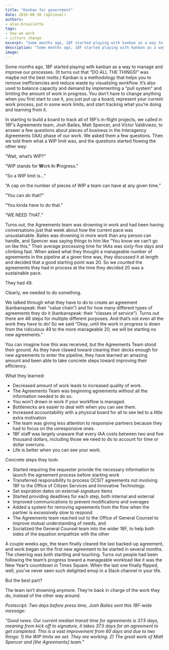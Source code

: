 ```yaml
---
title: "Kanban for government"
date: 2016-08-30 (optional)
authors:
- alan-brouilette
tags:
- how we work
- culture change
excerpt: "Some months ago, 18F started playing with kanban as a way to manage and improve our processes. For the 18F Agreements team, adopting kanban has caused a dramatica positive change in how they manage their work."
description: "Some months ago, 18F started playing with kanban as a way to manage and improve our processes. For the 18F Agreements team, adopting kanban has caused a dramatica positive change in how they manage their work."
image: 
---
```


Some months ago, 18F started playing with kanban as a way to manage and improve our processes. (It turns out that “DO ALL THE THINGS!” was maybe not the best motto.) Kanban is a methodology that helps you to remove inefficiencies and reduce waste by visualizing workflow. It’s also used to balance capacity and demand by implementing a “pull system” and limiting the amount of work in progress. You don’t have to change anything when you first start to use it, you just put up a board, represent your current work process, put in some work limits, and start tracking what you’re doing and learning from it. 

In starting to build a board to track all of 18F’s in-flight projects, we called in 18F’s Agreements team, Josh Bailes, Matt Spencer, and Victor Valdiviezo, to answer a few questions about pieces of business in the Interagency Agreements (IAA) phase of our work. We asked them a few questions. Then we told them what a WIP limit was, and the questions started flowing the other way:

“Wait, what’s WIP?”

“WIP stands for **W**ork **I**n **P**rogress.”

“So a WIP limit is…”

“A cap on the number of pieces of WIP a team can have at any given time.” 

“You can *do* that?”

“You kinda have to do that.”

“WE NEED THAT.”

Turns out, the Agreements team was drowning in work and had been having conversations just that week about how the current pace was unsustainable. Bailes was drowning in more work than any person can handle, and Spencer was saying things to him like “You know we can’t go on like this.” Their average processing time for IAAs was sixty-five days and climbing fast. When asked what they thought a manageable number of agreements in the pipeline at a given time was, they discussed it at length and decided that a good starting point was 20. So we counted the agreements they had in process at the time they decided 20 was a sustainable pace.

They had 49.

Clearly, we needed to do something. 

We talked through what they have to do to create an agreement (kanbanspeak: their “value chain”) and for how many different types of agreements they do it (kanbanspeak: their “classes of service”). Turns out there are 46 steps for multiple different purposes. And that’s not even all the work they have to do! So we said “Okay, until the work in progress is down from the ridiculous 49 to the more manageable 20, we will be starting no new agreements.” 

You can imagine how this was received, but the Agreements Team stood their ground. As they have clawed toward clearing their decks enough for new agreements to enter the pipeline, they have learned an amazing amount and been able to take concrete steps toward improving their efficiency.

What they learned:

- Decreased amount of work leads to increased quality of work.
- The Agreements Team was beginning agreements without all the information needed to do so.
- You won’t drown in work if your workflow is managed.
- Bottlenecks are easier to deal with when you can see them.
- Increased accountability with a physical board for all to see led to a little extra motivation
- The team was giving less attention to responsive partners because they had to focus on the unresponsive ones. 
- 18F staff was largely unaware that every IAA costs between two and five thousand dollars, including those we need to do to account for time or dollar overruns.
- Life is better when you can see your work.

Concrete steps they took:

- Started requiring the requester provide the necessary information to launch the agreement process before starting work
- Transferred responsibility to process OCSIT agreements not involving 18F to the Office of Citizen Services and Innovative Technology. 
- Set expiration dates on external-signature items
- Started providing deadlines for each step, both internal and external
- Improved communications to prevent modifications and overages
- Added a system for removing agreements from the flow when the partner is excessively slow to respond
- The Agreements team reached out to the Office of General Counsel to improve mutual understanding of needs, and
- Socialized the General Counsel team into the wider 18F, to help both sides of the equation empathize with the other

A couple weeks ago, the team finally cleared the last backed-up agreement, and work began on the first new agreement to be started in several months. The cheering was both startling and touching. Turns out people had been following the team’s progress toward a manageable workload like it was the New Year’s countdown in Times Square. When the last one finally flipped, well, you’ve never seen such delighted emoji in a Slack channel in your life.

But the best part? 

The team isn’t drowning anymore. They’re back in charge of the work they do, instead of the other way around.

*Postscript: Two days before press time, Josh Bailes sent this 18F-wide message:*

 _“Good news. Our current median transit time for agreements is 37.5 days, meaning from kick off to signature, it takes 37.5 days for an agreement to get completed. This is a vast improvement from 60 days and due to two things: 1) the WIP limits we set. They are working. 2) The great work of Matt Spencer and [the Agreements] team.”_